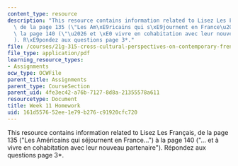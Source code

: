 ```yaml
---
content_type: resource
description: "This resource contains information related to Lisez Les Fran\xE7ais,\
  \ de la page 135 (\"Les Am\xE9ricains qui s\xE9journent en France\u2026\") \xE0\
  \ la page 140 (\"\u2026 et \xE0 vivre en cohabitation avec leur nouveau partenaire\"\
  ). R\xE9pondez aux questions page 3*."
file: /courses/21g-315-cross-cultural-perspectives-on-contemporary-french-society-fall-2011/161d557652ee1e79b276c91920cfc720_MIT21G_315F11_hmkwk11.pdf
file_type: application/pdf
learning_resource_types:
- Assignments
ocw_type: OCWFile
parent_title: Assignments
parent_type: CourseSection
parent_uid: 4fe3ec42-a76b-7127-8d8a-21355578a611
resourcetype: Document
title: Week 11 Homework
uid: 161d5576-52ee-1e79-b276-c91920cfc720
---
```

This resource contains information related to Lisez Les Français, de la page 135 ("Les Américains qui séjournent en France…") à la page 140 ("… et à vivre en cohabitation avec leur nouveau partenaire"). Répondez aux questions page 3*.

